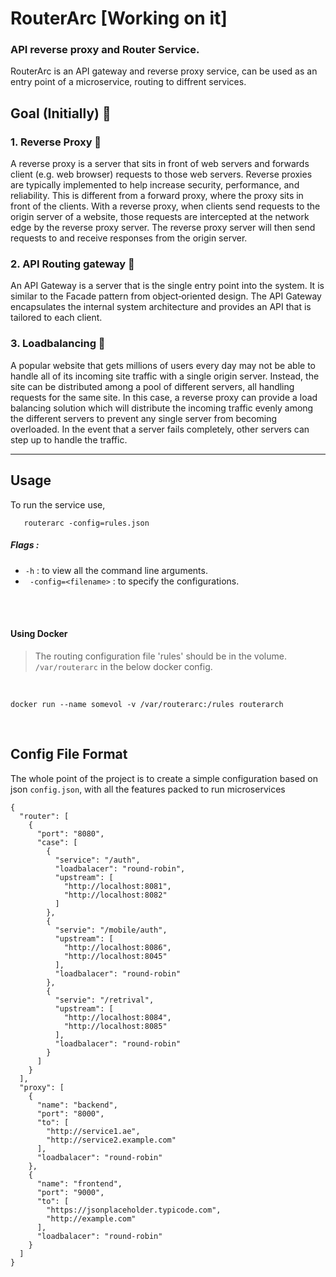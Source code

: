 # RouterArc [Working on it] 
### API reverse proxy and Router Service.


RouterArc is an API gateway and reverse proxy service, can be used as an entry point of a microservice,
routing to diffrent services. 


## Goal (Initially) 🍺

### 1. Reverse Proxy  🔀

A reverse proxy is a server that sits in front of web servers and forwards client (e.g. web browser) requests to those web servers. Reverse proxies are typically implemented to help increase security, performance, and reliability. 
This is different from a forward proxy, where the proxy sits in front of the clients. With a reverse proxy, when clients send requests to the origin server of a website, those requests are intercepted at the network edge by the reverse proxy server. The reverse proxy server will then send requests to and receive responses from the origin server.

### 2. API Routing gateway  🚏

An API Gateway is a server that is the single entry point into the system. It is similar to the Facade pattern from object‑oriented design. The API Gateway encapsulates the internal system architecture and provides an API that is tailored to each client.

### 3. Loadbalancing 🚥

 A popular website that gets millions of users every day may not be able to handle all of its incoming site traffic with a single origin server. Instead, the site can be distributed among a pool of different servers, all handling requests for the same site. In this case, a reverse proxy can provide a load balancing solution which will distribute the incoming traffic evenly among the different servers to prevent any single server from becoming overloaded. In the event that a server fails completely, other servers can step up to handle the traffic.

<hr>


## Usage

To run the service use, 

```
   routerarc -config=rules.json  
```

 
 
##### Flags :

- `` -h `` : to view all the command line arguments. 
- `` -config=<filename>`` : to specify the configurations.


<br>

<br>

  #### Using Docker 
 
 > The routing configuration file 'rules' should be in the volume. 
 > ``/var/routerarc`` in the below docker config.
 
 <br>
 
 ``` docker run --name somevol -v /var/routerarc:/rules routerarch ```
 
 
 
 <br>

## Config File Format

The whole point of the project is to create a simple configuration based on json ```config.json```,
with all the features packed to run microservices 

```
{
  "router": [
    {
      "port": "8080",
      "case": [
        {
          "service": "/auth",
          "loadbalacer": "round-robin",
          "upstream": [
            "http://localhost:8081",
            "http://localhost:8082"
          ]
        },
        {
          "servie": "/mobile/auth",
          "upstream": [
            "http://localhost:8086",
            "http://localhost:8045"
          ],
          "loadbalacer": "round-robin"
        },
        {
          "servie": "/retrival",
          "upstream": [
            "http://localhost:8084",
            "http://localhost:8085"
          ],
          "loadbalacer": "round-robin"
        }
      ]
    }
  ],
  "proxy": [
    {
      "name": "backend",
      "port": "8000",
      "to": [
        "http://service1.ae",
        "http://service2.example.com"
      ],
      "loadbalacer": "round-robin"
    },
    {
      "name": "frontend",
      "port": "9000",
      "to": [
        "https://jsonplaceholder.typicode.com",
        "http://example.com"
      ],
      "loadbalacer": "round-robin"
    }
  ]
}


```
